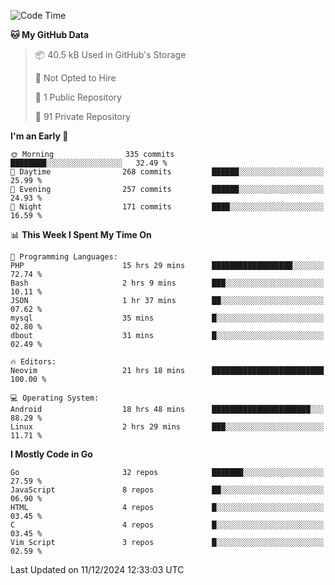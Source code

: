 
<!--START_SECTION:waka-->
![Code Time](http://img.shields.io/badge/Code%20Time-5%2C520%20hrs%2045%20mins-blue)

**🐱 My GitHub Data** 

> 📦 40.5 kB Used in GitHub's Storage 
 > 
> 🚫 Not Opted to Hire
 > 
> 📜 1 Public Repository 
 > 
> 🔑 91 Private Repository 
 > 
**I'm an Early 🐤** 

```text
🌞 Morning                335 commits         ████████░░░░░░░░░░░░░░░░░   32.49 % 
🌆 Daytime                268 commits         ██████░░░░░░░░░░░░░░░░░░░   25.99 % 
🌃 Evening                257 commits         ██████░░░░░░░░░░░░░░░░░░░   24.93 % 
🌙 Night                  171 commits         ████░░░░░░░░░░░░░░░░░░░░░   16.59 % 
```


📊 **This Week I Spent My Time On** 

```text
💬 Programming Languages: 
PHP                      15 hrs 29 mins      ██████████████████░░░░░░░   72.74 % 
Bash                     2 hrs 9 mins        ███░░░░░░░░░░░░░░░░░░░░░░   10.11 % 
JSON                     1 hr 37 mins        ██░░░░░░░░░░░░░░░░░░░░░░░   07.62 % 
mysql                    35 mins             █░░░░░░░░░░░░░░░░░░░░░░░░   02.80 % 
dbout                    31 mins             █░░░░░░░░░░░░░░░░░░░░░░░░   02.49 % 

🔥 Editors: 
Neovim                   21 hrs 18 mins      █████████████████████████   100.00 % 

💻 Operating System: 
Android                  18 hrs 48 mins      ██████████████████████░░░   88.29 % 
Linux                    2 hrs 29 mins       ███░░░░░░░░░░░░░░░░░░░░░░   11.71 % 
```

**I Mostly Code in Go** 

```text
Go                       32 repos            ███████░░░░░░░░░░░░░░░░░░   27.59 % 
JavaScript               8 repos             ██░░░░░░░░░░░░░░░░░░░░░░░   06.90 % 
HTML                     4 repos             █░░░░░░░░░░░░░░░░░░░░░░░░   03.45 % 
C                        4 repos             █░░░░░░░░░░░░░░░░░░░░░░░░   03.45 % 
Vim Script               3 repos             █░░░░░░░░░░░░░░░░░░░░░░░░   02.59 % 
```




 Last Updated on 11/12/2024 12:33:03 UTC
<!--END_SECTION:waka-->

